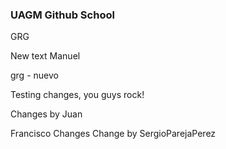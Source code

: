 ### UAGM Github School
GRG

New text Manuel

grg - nuevo

Testing changes, you guys rock!

Changes by Juan

Francisco Changes
Change by SergioParejaPerez
